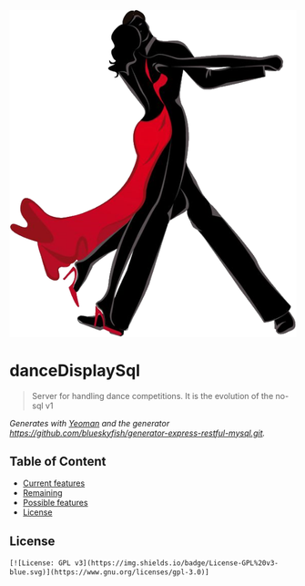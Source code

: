 
![danceDisplaySql](logo.png)

# danceDisplaySql

> Server for handling dance competitions. It is the evolution of the no-sql v1

_Generates with [Yeoman][yeoman] and the generator <https://github.com/blueskyfish/generator-express-restful-mysql.git>._

## Table of Content

* [Current features](#current-features)
* [Remaining](#remaining)
* [Possible features](#possible-features)
* [License](#license)

## License

```
[![License: GPL v3](https://img.shields.io/badge/License-GPL%20v3-blue.svg)](https://www.gnu.org/licenses/gpl-3.0)]
```


[github]: https://github.com
[yeoman]: http://yeoman.io
